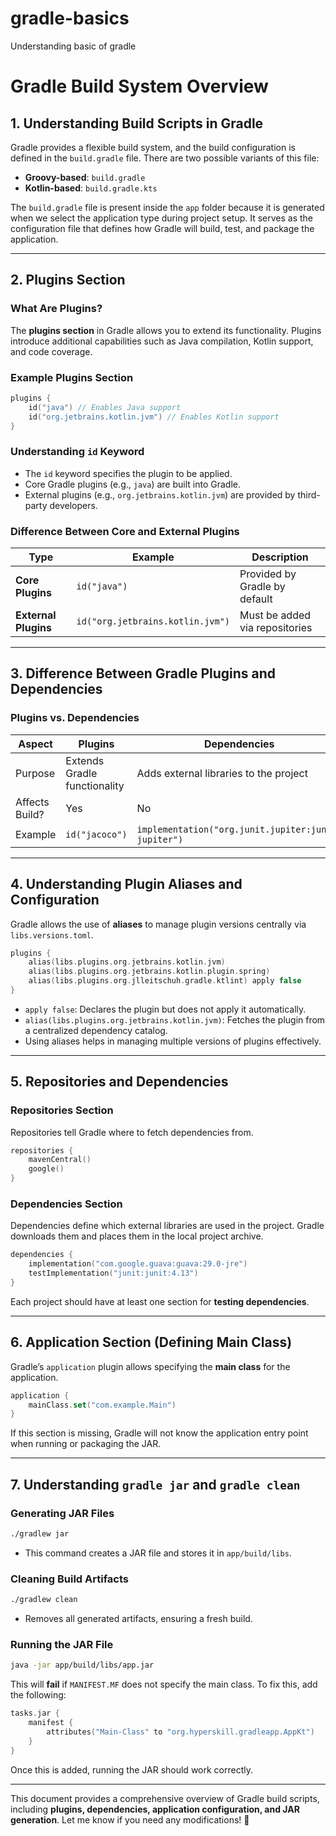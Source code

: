 # gradle-basics
Understanding basic of gradle

# **Gradle Build System Overview**

## **1. Understanding Build Scripts in Gradle**

Gradle provides a flexible build system, and the build configuration is defined in the `build.gradle` file. There are two possible variants of this file:

- **Groovy-based**: `build.gradle`
- **Kotlin-based**: `build.gradle.kts`

The `build.gradle` file is present inside the `app` folder because it is generated when we select the application type during project setup. It serves as the configuration file that defines how Gradle will build, test, and package the application.

---

## **2. Plugins Section**

### **What Are Plugins?**

The **plugins section** in Gradle allows you to extend its functionality. Plugins introduce additional capabilities such as Java compilation, Kotlin support, and code coverage.

### **Example Plugins Section**

```kotlin
plugins {
    id("java") // Enables Java support
    id("org.jetbrains.kotlin.jvm") // Enables Kotlin support
}
```

### **Understanding `id` Keyword**

- The `id` keyword specifies the plugin to be applied.
- Core Gradle plugins (e.g., `java`) are built into Gradle.
- External plugins (e.g., `org.jetbrains.kotlin.jvm`) are provided by third-party developers.

### **Difference Between Core and External Plugins**

| Type | Example | Description |
|------|---------|-------------|
| **Core Plugins** | `id("java")` | Provided by Gradle by default |
| **External Plugins** | `id("org.jetbrains.kotlin.jvm")` | Must be added via repositories |

---

## **3. Difference Between Gradle Plugins and Dependencies**

### **Plugins vs. Dependencies**

| Aspect | Plugins | Dependencies |
|--------|---------|-------------|
| Purpose | Extends Gradle functionality | Adds external libraries to the project |
| Affects Build? | Yes | No |
| Example | `id("jacoco")` | `implementation("org.junit.jupiter:junit-jupiter")` |

---

## **4. Understanding Plugin Aliases and Configuration**

Gradle allows the use of **aliases** to manage plugin versions centrally via `libs.versions.toml`.

```kotlin
plugins {
    alias(libs.plugins.org.jetbrains.kotlin.jvm)
    alias(libs.plugins.org.jetbrains.kotlin.plugin.spring)
    alias(libs.plugins.org.jlleitschuh.gradle.ktlint) apply false
}
```

- `apply false`: Declares the plugin but does not apply it automatically.
- `alias(libs.plugins.org.jetbrains.kotlin.jvm)`: Fetches the plugin from a centralized dependency catalog.
- Using aliases helps in managing multiple versions of plugins effectively.

---

## **5. Repositories and Dependencies**

### **Repositories Section**

Repositories tell Gradle where to fetch dependencies from.

```kotlin
repositories {
    mavenCentral()
    google()
}
```

### **Dependencies Section**

Dependencies define which external libraries are used in the project. Gradle downloads them and places them in the local project archive.

```kotlin
dependencies {
    implementation("com.google.guava:guava:29.0-jre")
    testImplementation("junit:junit:4.13")
}
```

Each project should have at least one section for **testing dependencies**.

---

## **6. Application Section (Defining Main Class)**

Gradle’s `application` plugin allows specifying the **main class** for the application.

```kotlin
application {
    mainClass.set("com.example.Main")
}
```

If this section is missing, Gradle will not know the application entry point when running or packaging the JAR.

---

## **7. Understanding `gradle jar` and `gradle clean`**

### **Generating JAR Files**

```sh
./gradlew jar
```

- This command creates a JAR file and stores it in `app/build/libs`.

### **Cleaning Build Artifacts**

```sh
./gradlew clean
```

- Removes all generated artifacts, ensuring a fresh build.

### **Running the JAR File**

```sh
java -jar app/build/libs/app.jar
```

This will **fail** if `MANIFEST.MF` does not specify the main class. To fix this, add the following:

```kotlin
tasks.jar {
    manifest {
        attributes("Main-Class" to "org.hyperskill.gradleapp.AppKt")
    }
}
```

Once this is added, running the JAR should work correctly.

---

This document provides a comprehensive overview of Gradle build scripts, including **plugins, dependencies, application configuration, and JAR generation**. Let me know if you need any modifications! 🚀


